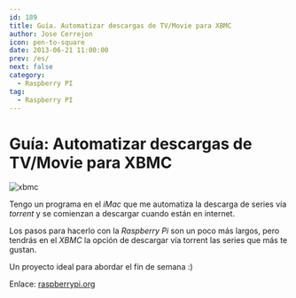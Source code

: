 ```yaml
---
id: 189
title: Guía. Automatizar descargas de TV/Movie para XBMC
author: Jose Cerrejon
icon: pen-to-square
date: 2013-06-21 11:00:00
prev: /es/
next: false
category:
  - Raspberry PI
tag:
  - Raspberry PI
---
```


# Guía: Automatizar descargas de TV/Movie para XBMC

![xbmc](/images/xbmc.jpg)

Tengo un programa en el *iMac* que me automatiza la descarga de series vía *torrent* y se comienzan a descargar cuando están en internet.

Los pasos para hacerlo con la *Raspberry Pi* son un poco más largos, pero tendrás en el *XBMC* la opción de descargar vía torrent las series que más te gustan. 

Un proyecto ideal para abordar el fín de semana :)

Enlace: [raspberrypi.org](http://www.raspberrypi.org/phpBB3/viewtopic.php?f=35&t=47084)